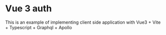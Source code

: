 # Vue 3 auth

This is an example of implementing client side application with Vue3 + Vite + Typescript + Graphql + Apollo

